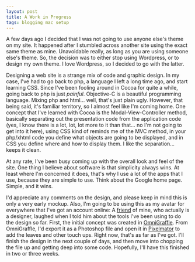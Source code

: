 ```yaml
--- 
layout: post
title: A Work in Progress
tags: blogging mac setup
---
```


A few days ago I decided that I was not going to use anyone else's theme on my site. It happened after I stumbled across another site using the exact same theme as mine. Unavoidable really, as long as you are using someone else's theme. So, the decision was to either stop using Wordpress, or to design my own theme. I love Wordpress, so I decided to go with the latter. 
 
Designing a web site is a strange mix of code and graphic design. In my case, I've had to go back to php, a language I left a long time ago, and start learning CSS.  Since I've been fooling around in Cocoa for quite a while, going back to php is just _painful_. Objective-C is a beautiful programming language. Mixing php and html... well, that's just plain ugly. However, that being said, it's familiar territory, so I almost feel like I'm coming home. One concept that I've learned with Cocoa is the Modal-View-Controller method, basically separating out the presentation code from the application code (yes, I know there is a lot, lot, lot more to it than that... no I'm not going to get into it here), using CSS kind of reminds me of the MVC method, in your php/xhtml code you define what objects are going to be displayed, and in CSS you define where and how to display them. I like the separation... keeps it clean. 
 
At any rate, I've been busy coming up with the overall look and feel of the site. One thing I believe about software is that simplicity always wins. At least where I'm concerned it does, that's why I use a lot of the apps that I use, because they are simple to use. Think about the Google home page. Simple, and it wins. 
 
I'd appreciate any comments on the design, and please keep in mind this is only a very early mockup. Also, I'm going to be using this as my avatar for everywhere that I've got an account online: A [friend][1] of mine, who actually is a designer, laughed when I told him about the tools I've been using to do the design so far. First, the initial concept was created in [OmniGraffle][2]. From OmniGraffle, I'd export it as a Photoshop file and open it in [Pixelmator][3] to add the leaves and other touch ups. Right now, that's as far as I've got. I'll finish the design in the next couple of days, and then move into chopping the file up and getting deep into some code. Hopefully, I'll have this finished in two or three weeks.
  
[1]: http://www.johnmparks.com/
[2]: http://www.omnigroup.com/applications/OmniGraffle/
[3]: http://www.pixelmator.com/

